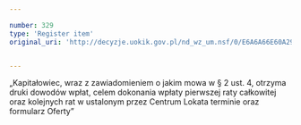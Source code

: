 ```yaml
---

number: 329
type: 'Register item'
original_uri: 'http://decyzje.uokik.gov.pl/nd_wz_um.nsf/0/E6A6A66E60A29D39C12572DD003294F5?OpenDocument'


---
```


„Kapitałowiec, wraz z zawiadomieniem o jakim mowa w § 2 ust. 4, otrzyma druki dowodów wpłat, celem dokonania wpłaty pierwszej raty całkowitej oraz kolejnych rat w ustalonym przez Centrum Lokata terminie oraz formularz Oferty”
